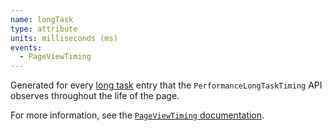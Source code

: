```yaml
---
name: longTask
type: attribute
units: milliseconds (ms)
events:
  - PageViewTiming
---
```


Generated for every [long task](https://developer.mozilla.org/en-US/docs/Glossary/Long_task) entry that the `PerformanceLongTaskTiming` API observes throughout the life of the page.

For more information, see the [`PageViewTiming` documentation](/docs/browser/new-relic-browser/page-load-timing-resources/pageviewtiming-async-or-dynamic-page-details/#interactivity-metrics).
